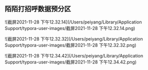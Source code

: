 ## 陌陌打招呼数据预分区

![截屏2021-11-28 下午12.32.14](/Users/peiyang/Library/Application Support/typora-user-images/截屏2021-11-28 下午12.32.14.png)



![截屏2021-11-28 下午12.32.32](/Users/peiyang/Library/Application Support/typora-user-images/截屏2021-11-28 下午12.32.32.png)

![截屏2021-11-28 下午12.34.42](/Users/peiyang/Library/Application Support/typora-user-images/截屏2021-11-28 下午12.34.42.png)













